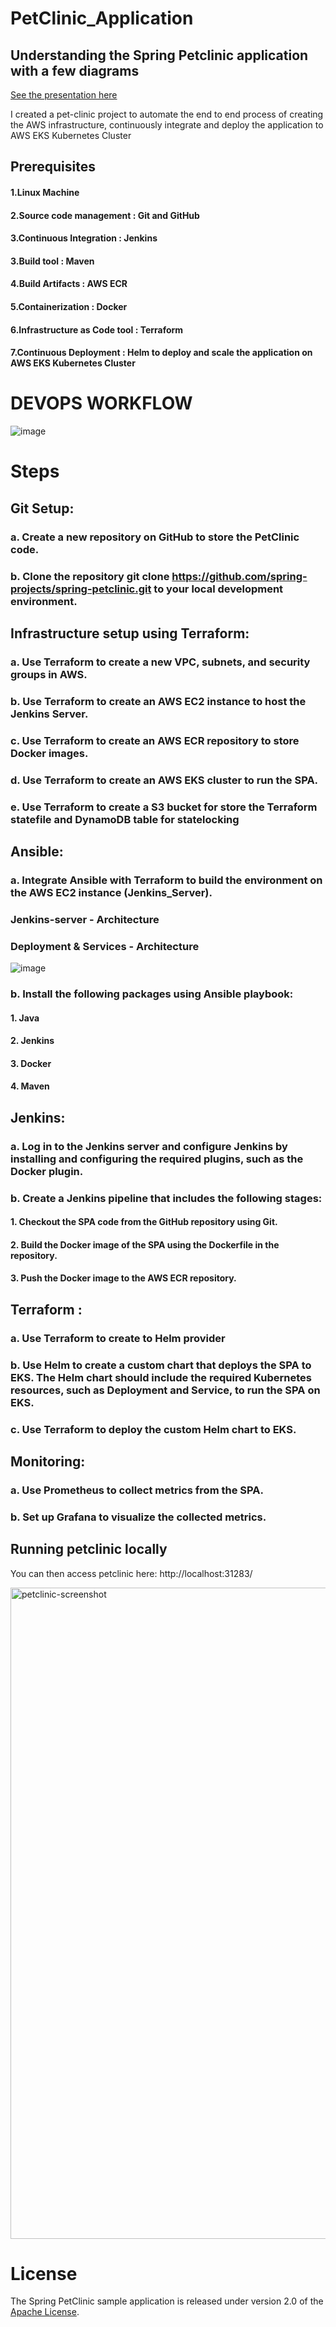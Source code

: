 # PetClinic_Application


## Understanding the Spring Petclinic application with a few diagrams


<a href="https://speakerdeck.com/michaelisvy/spring-petclinic-sample-application">See the presentation here</a>

I created a pet-clinic project to automate the end to end process of creating the AWS infrastructure, continuously integrate and deploy the application to AWS EKS Kubernetes Cluster


## Prerequisites
 
#### 1.Linux Machine
#### 2.Source code management : Git and GitHub
#### 3.Continuous Integration : Jenkins 
#### 3.Build tool : Maven
#### 4.Build Artifacts : AWS ECR 
#### 5.Containerization : Docker
#### 6.Infrastructure as Code tool : Terraform
#### 7.Continuous Deployment : Helm to deploy and scale the application on AWS EKS Kubernetes Cluster


# DEVOPS WORKFLOW

![image](https://user-images.githubusercontent.com/116321339/216475312-2365a4fc-7d7a-4481-8551-58cbd8dda59d.png)
 
# Steps
## Git Setup:
### a. Create a new repository on GitHub to store the PetClinic code.
### b. Clone the repository **git clone https://github.com/spring-projects/spring-petclinic.git**  to your local development environment.


## Infrastructure setup using Terraform:
### a. Use Terraform to create a new VPC, subnets, and security groups in AWS.
### b. Use Terraform to create an AWS EC2 instance to host the Jenkins Server.
### c. Use Terraform to create an AWS ECR repository to store Docker images.
### d. Use Terraform to create an AWS EKS cluster to run the SPA.
### e. Use Terraform to create a S3 bucket for store the Terraform statefile and DynamoDB table for statelocking

## Ansible:

### a. Integrate Ansible with Terraform to build the environment on the AWS EC2 instance (Jenkins_Server).
### Jenkins-server - Architecture 
### Deployment & Services - Architecture
![image](https://user-images.githubusercontent.com/116321339/216130623-770c78ae-0e6f-4bf0-9737-7e91e56daa59.png)
### b. Install the following packages using Ansible playbook:
####    1. Java
####    2. Jenkins
####    3. Docker
####    4. Maven

## Jenkins:
### a. Log in to the Jenkins server and configure Jenkins by installing and configuring the required plugins, such as the Docker plugin.

### b. Create a Jenkins pipeline that includes the following stages:

####   1. Checkout the SPA code from the GitHub repository using Git.
####   2. Build the Docker image of the SPA using the Dockerfile in the repository.
####   3. Push the Docker image to the AWS ECR repository.


## Terraform :
### a. Use Terraform to create to Helm provider 
### b. Use Helm to create a custom chart that deploys the SPA to EKS. The Helm chart should include the required Kubernetes resources, such as Deployment and Service, to run the SPA on EKS.
### c. Use Terraform to deploy the custom Helm chart to EKS.
 
## Monitoring:
### a. Use Prometheus to collect metrics from the SPA.
### b. Set up Grafana to visualize the collected metrics.


## Running petclinic locally


You can then access petclinic here: http://localhost:31283/

<img width="1042" alt="petclinic-screenshot" src="https://cloud.githubusercontent.com/assets/838318/19727082/2aee6d6c-9b8e-11e6-81fe-e889a5ddfded.png">

# License

The Spring PetClinic sample application is released under version 2.0 of the [Apache License](https://www.apache.org/licenses/LICENSE-2.0).

[spring-petclinic]: https://github.com/spring-projects/spring-petclinic
[spring-framework-petclinic]: https://github.com/spring-petclinic/spring-framework-petclinic
[spring-petclinic-angularjs]: https://github.com/spring-petclinic/spring-petclinic-angularjs 
[javaconfig branch]: https://github.com/spring-petclinic/spring-framework-petclinic/tree/javaconfig
[spring-petclinic-angular]: https://github.com/spring-petclinic/spring-petclinic-angular
[spring-petclinic-microservices]: https://github.com/spring-petclinic/spring-petclinic-microservices
[spring-petclinic-reactjs]: https://github.com/spring-petclinic/spring-petclinic-reactjs
[spring-petclinic-graphql]: https://github.com/spring-petclinic/spring-petclinic-graphql
[spring-petclinic-kotlin]: https://github.com/spring-petclinic/spring-petclinic-kotlin
[spring-petclinic-rest]: https://github.com/spring-petclinic/spring-petclinic-rest
